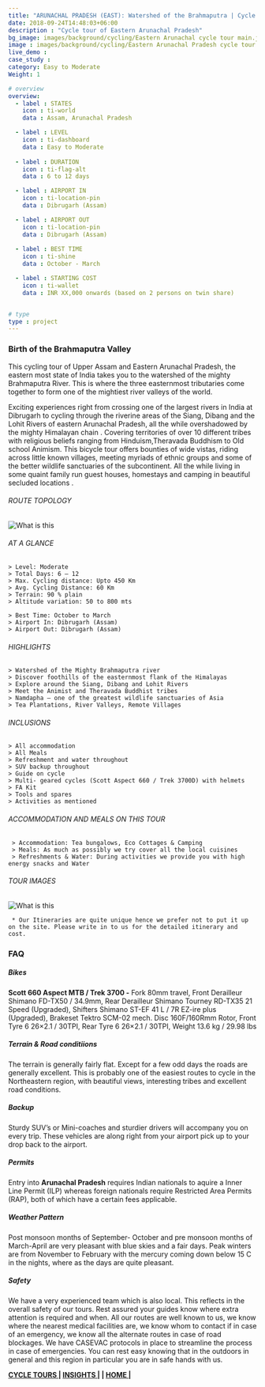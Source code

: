 ```yaml
---
title: "ARUNACHAL PRADESH (EAST): Watershed of the Brahmaputra | Cycle Tour"
date: 2018-09-24T14:48:03+06:00
description : "Cycle tour of Eastern Arunachal Pradesh"
bg_image: images/background/cycling/Eastern Arunachal cycle tour main.jpg
image : images/background/cycling/Eastern Arunachal Pradesh cycle tour.jpg
live_demo : 
case_study : 
category: Easy to Moderate
Weight: 1

# overview
overview:
  - label : STATES
    icon : ti-world
    data : Assam, Arunachal Pradesh 

  - label : LEVEL
    icon : ti-dashboard
    data : Easy to Moderate
   
  - label : DURATION
    icon : ti-flag-alt
    data : 6 to 12 days

  - label : AIRPORT IN
    icon : ti-location-pin
    data : Dibrugarh (Assam)

  - label : AIRPORT OUT
    icon : ti-location-pin
    data : Dibrugarh (Assam)
    
  - label : BEST TIME
    icon : ti-shine
    data : October - March

  - label : STARTING COST
    icon : ti-wallet
    data : INR XX,000 onwards (based on 2 persons on twin share)


# type
type : project
---
```


### Birth of the Brahmaputra Valley

This cycling tour of Upper Assam and Eastern Arunachal Pradesh, the eastern most state of India takes you to the watershed of the mighty Brahmaputra River. This is where the three easternmost tributaries come together to form one of the mightiest river valleys of the world.

Exciting experiences right from crossing one of the largest rivers in India at Dibrugarh to cycling through the riverine areas of the Siang, Dibang and the Lohit Rivers of eastern Arunachal Pradesh, all the while overshadowed by the mighty Himalayan chain . Covering territories of over 10 different tribes with religious beliefs ranging from Hinduism,Theravada Buddhism to Old school Animism. This bicycle tour offers bounties of wide vistas, riding across little known villages, meeting myriads of ethnic groups and some of the better wildlife sanctuaries of the subcontinent. All the while living in some quaint family run guest houses, homestays and camping in beautiful secluded locations .



###### ROUTE TOPOLOGY

![What is this](/images/project/WatershedOFtheBRAHMAPUTRA.jpg)

###### AT A GLANCE
```
> Level: Moderate
> Total Days: 6 – 12
> Max. Cycling distance: Upto 450 Km
> Avg. Cycling Distance: 60 Km
> Terrain: 90 % plain
> Altitude variation: 50 to 800 mts

> Best Time: October to March
> Airport In: Dibrugarh (Assam)
> Airport Out: Dibrugarh (Assam)
```




###### HIGHLIGHTS
```
> Watershed of the Mighty Brahmaputra river
> Discover foothills of the easternmost flank of the Himalayas
> Explore around the Siang, Dibang and Lohit Rivers
> Meet the Animist and Theravada Buddhist tribes
> Namdapha – one of the greatest wildlife sanctuaries of Asia
> Tea Plantations, River Valleys, Remote Villages
```

###### INCLUSIONS
```
> All accommodation
> All Meals
> Refreshment and water throughout
> SUV backup throughout
> Guide on cycle
> Multi- geared cycles (Scott Aspect 660 / Trek 3700D) with helmets
> FA Kit
> Tools and spares
> Activities as mentioned
```

###### ACCOMMODATION AND MEALS ON THIS TOUR

```
 > Accommodation: Tea bungalows, Eco Cottages & Camping
 > Meals: As much as possibly we try cover all the local cuisines
 > Refreshments & Water: During activities we provide you with high energy snacks and Water 
```



###### TOUR IMAGES

![What is this](/images/background/cycling/easternarunachalcycletourgallery.jpg)

``` * Our Itineraries are quite unique hence we prefer not to put it up on the site. Please write in to us for the detailed itinerary and cost.```

### FAQ

##### Bikes

**Scott 660 Aspect MTB / Trek 3700 -**
Fork 80mm travel, Front Derailleur Shimano FD-TX50 / 34.9mm, Rear Derailleur Shimano Tourney RD-TX35 21 Speed (Upgraded), Shifters Shimano ST-EF 41 L / 7R EZ-ire plus (Upgraded), Brakeset Tektro SCM-02 mech. Disc 160F/160Rmm Rotor, Front Tyre 6 26×2.1 / 30TPI, Rear Tyre 6 26×2.1 / 30TPI, Weight 13.6 kg / 29.98 lbs

##### Terrain & Road conditiions

The terrain is generally fairly flat. Except for a few odd days the roads are generally excellent. This is probably one of the easiest routes to cycle in the Northeastern region, with beautiful views, interesting tribes and excellent road conditions.

##### Backup
Sturdy SUV’s or Mini-coaches and sturdier drivers will accompany you on every trip. These vehicles are along right from your airport pick up to your drop back to the airport.

##### Permits
Entry into **Arunachal Pradesh** requires Indian nationals to aquire a Inner Line Permit (ILP) whereas foreign nationals require Restricted Area Permits (RAP), both of which have a certain fees applicable.

##### Weather Pattern
Post monsoon months of September- October and pre monsoon months of March-April are very pleasant with blue skies and a fair days. Peak winters are from November to February with the mercury coming down below 15 C in the nights, where as the days are quite pleasant.

##### Safety 
We have a very experienced team which is also local. This reflects in the overall safety of our tours. Rest assured your guides know where extra attention is required and when. All our routes are well known to us, we know where the nearest medical facilities are, we know whom to contact if in case of an emergency, we know all the alternate routes in case of road blockages. We have CASEVAC protocols in place to streamline the process in case of emergencies. You can rest easy knowing that in the outdoors in general and this region in particular you are in safe hands with us.



   **[CYCLE TOURS  ](http://localhost:60325/cycling/)       |  [INSIGHTS |](http://localhost:60325/insights/) |  [HOME |](http://localhost:60325/)**



 